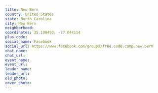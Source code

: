 ```yaml
---
title: New Bern
country: United States
state: North Carolina
city: New Bern
neighborhood: 
coordinates: 35.108493, -77.044114
plus_code:
social_name: Facebook
social_url: https://www.facebook.com/groups/free.code.camp.new.bern
chat_name:
chat_url:
event_name:
event_url:
leader_name:
leader_url:
old_photo: 
cover_photo:
---
```


